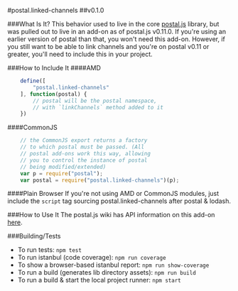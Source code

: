 #postal.linked-channels
##v0.1.0

###What Is It?
This behavior used to live in the core [postal.js]() library, but was pulled out to live in an add-on as of postal.js v0.11.0. If you're using an earlier version of postal than that, you won't need this add-on. However, if you still want to be able to link channels and you're on postal v0.11 or greater, you'll need to include this in your project.

###How to Include It
####AMD
```javascript
	define([
		"postal.linked-channels"
	], function(postal) {
		// postal will be the postal namespace,
		// with `linkChannels` method added to it
	})
```

####CommonJS
```javascript
	// the CommonJS export returns a factory
	// to which postal must be passed. (All
	// postal add-ons work this way, allowing
	// you to control the instance of postal
	// being modified/extended)
	var p = require("postal");
	var postal = require("postal.linked-channels")(p);
```

####Plain Browser
If you're not using AMD or CommonJS modules, just include the `script` tag sourcing postal.linked-channels after postal & lodash.

###How to Use It
The postal.js wiki has API information on this add-on [here](https://github.com/postaljs/postal.js/wiki/postal.linkChannels).

###Building/Tests

* To run tests: `npm test`
* To run istanbul (code coverage): `npm run coverage`
* To show a browser-based istanbul report: `npm run show-coverage`
* To run a build (generates lib directory assets): `npm run build`
* To run a build & start the local project runner: `npm start`

